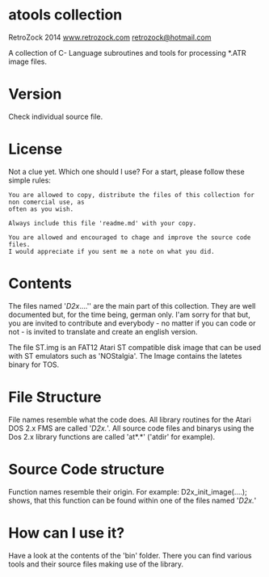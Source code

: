 atools collection
=================
RetroZock 2014
www.retrozock.com
retrozock@hotmail.com

A collection of C- Language subroutines and tools for processing *.ATR image files. 

Version
=======
Check individual source file.

License
=======
Not a clue yet. Which one should I use? For a start, please follow these simple rules:

    You are allowed to copy, distribute the files of this collection for non comercial use, as 
    often as you wish.
    
    Always include this file 'readme.md' with your copy.

    You are allowed and encouraged to chage and improve the source code files. 
    I would appreciate if you sent me a note on what you did.
 
Contents
========
The files named '_D2x_....'' are the main part of this collection. They are well documented but, for the time
being, german only. I'am sorry for that but, you are invited to contribute and everybody - no matter
if you can code or not - is invited to translate and create an english version.

The file ST.img is an FAT12 Atari ST compatible disk image that can be used with ST emulators such as
'NOStalgia'. The Image contains the latetes binary for TOS. 

File Structure
==============
File names resemble what the code does. All library routines for the Atari DOS 2.x FMS are called '_D2x_*.*'. 
All source code files and binarys using the Dos 2.x library functions are called 'at*.*' ('atdir' for example). 

Source Code structure
=====================
Function names resemble their origin. For example: D2x_init_image(....); shows, that this function can be found
within one of the files named '_D2x_*.*'
 
How can I use it?
=================
Have a look at the contents of the 'bin' folder. There you can find various tools  and their source
files making use of the library.


